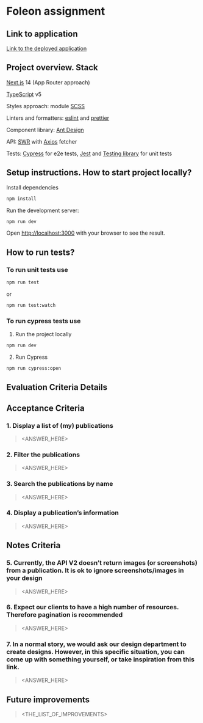 # Foleon assignment

## Link to application

[Link to the deployed application](https://foleon-assignment.vercel.app/)

## Project overview. Stack

[Next.js](https://www.npmjs.com/package/next) 14 (App Router approach)

[TypeScript](https://www.npmjs.com/package/typescript) v5

Styles approach: module [SCSS](https://www.npmjs.com/package/sass)

Linters and formatters: [eslint](https://www.npmjs.com/package/eslint) and [prettier](https://www.npmjs.com/package/prettier)

Component library: [Ant Design](https://www.npmjs.com/package/antd)

API: [SWR](https://www.npmjs.com/package/swr?activeTab=readme) with [Axios](https://www.npmjs.com/package/axios) fetcher

Tests: [Cypress](https://www.npmjs.com/package/cypress) for e2e tests, [Jest](https://www.npmjs.com/package/jest) and [Testing library](https://www.npmjs.com/package/@testing-library/react) for unit tests

## Setup instructions. How to start project locally?

Install dependencies

```bash
npm install
```

Run the development server:

```bash
npm run dev
```

Open [http://localhost:3000](http://localhost:3000) with your browser to see the result.

## How to run tests?

### To run unit tests use

```bash
npm run test
```

or

```bash
npm run test:watch
```

### To run cypress tests use

1. Run the project locally

```bash
npm run dev
```

2. Run Cypress

```bash
npm run cypress:open
```

## Evaluation Criteria Details

## Acceptance Criteria

### 1. Display a list of (my) publications

> <ANSWER_HERE>

### 2. Filter the publications

> <ANSWER_HERE>

### 3. Search the publications by name

> <ANSWER_HERE>

### 4. Display a publication’s information

> <ANSWER_HERE>

## Notes Criteria

### 5. Currently, the API V2 doesn’t return images (or screenshots) from a publication. It is ok to ignore screenshots/images in your design

> <ANSWER_HERE>

### 6. Expect our clients to have a high number of resources. Therefore pagination is recommended

> <ANSWER_HERE>

### 7. In a normal story, we would ask our design department to create designs. However, in this specific situation, you can come up with something yourself, or take inspiration from this link.

> <ANSWER_HERE>

## Future improvements

> <THE_LIST_OF_IMPROVEMENTS>
